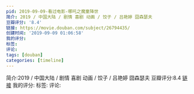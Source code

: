 ```yaml
---
pid: 2019-09-09-看过电影-哪吒之魔童降世
简介: 2019 / 中国大陆 / 剧情 喜剧 动画 / 饺子 / 吕艳婷 囧森瑟夫
豆瓣评分: '8.4'
链接: https://movie.douban.com/subject/26794435/
创建时间: '2019-09-09 01:06:58'
我的评分:
标签:
评论:
tags: [douban]
categories: [timeline]
---
```

简介:2019 / 中国大陆 / 剧情 喜剧 动画 / 饺子 / 吕艳婷 囧森瑟夫
豆瓣评分:8.4
[链接](https://movie.douban.com/subject/26794435/)
我的评分:
标签:
评论:
